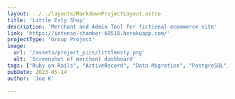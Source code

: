 ```yaml
---
layout: ../../layouts/MarkdownProjectLayout.astro
title: 'Little Esty Shop'
description: 'Merchant and Admin Tool for fictional ecommerce site'
link: 'https://intense-chamber-60518.herokuapp.com/'
projectType: 'Group Project'
image: 
  url: '/assets/project_pics/littleesty.png' 
  alt: 'Screenshot of merchant dashboard'
tags: ["Ruby on Rails", "ActiveRecord", "Data Migration", "PostgreSQL", "Heroku"]
pubDate: 2023-05-14
author: 'Joe K'

---
```

